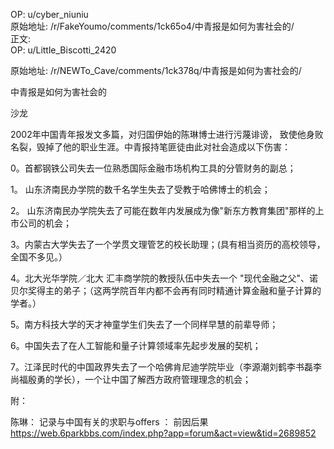 
OP: u/cyber_niuniu  
原始地址: /r/FakeYoumo/comments/1ck65o4/中青报是如何为害社会的/  
正文:  
OP: u/Little_Biscotti_2420  

 原始地址: /r/NEWTo_Cave/comments/1ck378q/中青报是如何为害社会的/  

中青报是如何为害社会的

沙龙

2002年中国青年报发文多篇，对归国伊始的陈琳博士进行污蔑诽谤， 致使他身败名裂，毁掉了他的职业生涯。中青报持笔匪徒由此对社会造成以下伤害： 

0。首都钢铁公司失去一位熟悉国际金融市场机构工具的分管财务的副总；

1。 山东济南民办学院的数千名学生失去了受教于哈佛博士的机会；

2。 山东济南民办学院失去了可能在数年内发展成为像"新东方教育集团"那样的上市公司的机会；

3。内蒙古大学失去了一个学贯文理管艺的校长助理；(具有相当资历的高校领导， 全国不多见。）

4。北大光华学院／北大 汇丰商学院的教授队伍中失去一个 "现代金融之父"、诺贝尔奖得主的弟子；（这两学院百年内都不会再有同时精通计算金融和量子计算的学者。）

5。南方科技大学的天才神童学生们失去了一个同样早慧的前辈导师；

6。中国失去了在人工智能和量子计算领域率先起步发展的契机；

7。江泽民时代的中国政界失去了一个哈佛肯尼迪学院毕业（李源潮刘鹤李书磊李尚福殷勇的学长），一个让中国了解西方政府管理理念的机会；

附：

陈琳： 记录与中国有关的求职与offers ： 前因后果
https://web.6parkbbs.com/index.php?app=forum&act=view&tid=2689852
